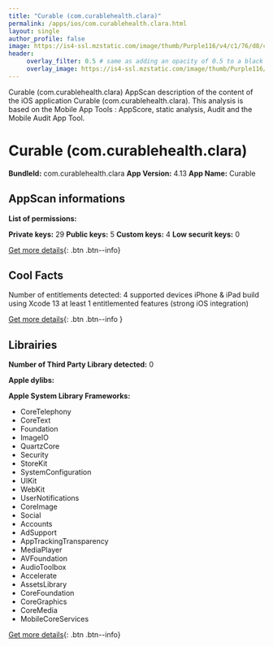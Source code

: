 ```yaml
---
title: "Curable (com.curablehealth.clara)"
permalink: /apps/ios/com.curablehealth.clara.html
layout: single
author_profile: false
image: https://is4-ssl.mzstatic.com/image/thumb/Purple116/v4/c1/76/d8/c176d849-d998-9e55-166b-93d9c875fb2b/AppIcon-0-0-1x_U007emarketing-0-0-0-10-0-0-sRGB-0-0-0-GLES2_U002c0-512MB-85-220-0-0.png/512x512bb.jpg
header: 
     overlay_filter: 0.5 # same as adding an opacity of 0.5 to a black background
     overlay_image: https://is4-ssl.mzstatic.com/image/thumb/Purple116/v4/c1/76/d8/c176d849-d998-9e55-166b-93d9c875fb2b/AppIcon-0-0-1x_U007emarketing-0-0-0-10-0-0-sRGB-0-0-0-GLES2_U002c0-512MB-85-220-0-0.png/512x512bb.jpg
---
```

Curable (com.curablehealth.clara) AppScan description of the content of the iOS application Curable (com.curablehealth.clara). This analysis is based on the Mobile App Tools : AppScore, static analysis, Audit and the Mobile Audit App Tool.

# Curable (com.curablehealth.clara)

**BundleId:** com.curablehealth.clara
**App Version:** 4.13
**App Name:** Curable


## AppScan informations 

**List of permissions:** 
  
  
**Private keys:** 29
**Public keys:** 5
**Custom keys:** 4
**Low securit keys:** 0
  
[Get more details](/pricing.html){: .btn .btn--info}

## Cool Facts

Number of entitlements detected: 4
supported devices iPhone & iPad
build using Xcode 13
at least 1 entitlemented features (strong iOS integration)
  
[Get more details](/pricing.html){: .btn .btn--info }

## Librairies 
**Number of Third Party Library detected:** 0


**Apple dylibs:**


**Apple System Library Frameworks:**
- CoreTelephony
- CoreText
- Foundation
- ImageIO
- QuartzCore
- Security
- StoreKit
- SystemConfiguration
- UIKit
- WebKit
- UserNotifications
- CoreImage
- Social
- Accounts
- AdSupport
- AppTrackingTransparency
- MediaPlayer
- AVFoundation
- AudioToolbox
- Accelerate
- AssetsLibrary
- CoreFoundation
- CoreGraphics
- CoreMedia
- MobileCoreServices


  
[Get more details](/pricing.html){: .btn .btn--info}

